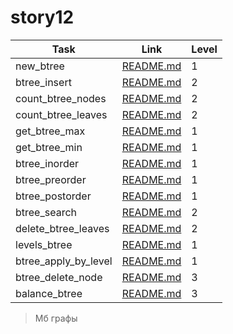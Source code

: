 # story12

| Task                 | Link                                          | Level |
| -------------------- | --------------------------------------------- | ----- |
| new_btree            | [README.md](./new_btree/README.md)            | 1     |
| btree_insert         | [README.md](./btree_insert/README.md)         | 2     |
| count_btree_nodes    | [README.md](./btree_count_nodes/README.md)    | 2     |
| count_btree_leaves   | [README.md](./btree_count_leaves/README.md)   | 2     |
| get_btree_max        | [README.md](./btree_get_max/README.md)        | 1     |
| get_btree_min        | [README.md](./btree_get_min/README.md)        | 1     |
| btree_inorder        | [README.md](./btree_inorder/README.md)        | 1     |
| btree_preorder       | [README.md](./btree_preorder/README.md)       | 1     |
| btree_postorder      | [README.md](./btree_postorder/README.md)      | 1     |
| btree_search         | [README.md](./btree_search/README.md)         | 2     |
| delete_btree_leaves  | [README.md](./btree_delete_leaves/README.md)  | 2     |
| levels_btree         | [README.md](./btree_depth/README.md)          | 1     |
| btree_apply_by_level | [README.md](./btree_apply_by_level/README.md) | 1     |
| btree_delete_node    | [README.md](./btree_delete_node/README.md)    | 3     |
| balance_btree        | [README.md](./balance_btree/README.md)        | 3     |

> Мб графы

<!--
  - find_nearest_parent (для двух нод)
  - CountLeaves
  - MirorTree
 -->
